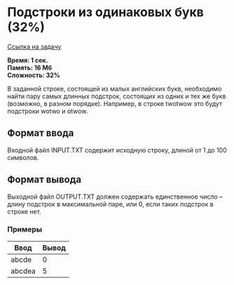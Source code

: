 <h1 class="title">Подстроки из одинаковых букв (32%)</h1>
<p><a href="https://acmp.ru/index.asp?main=task&id_task=361" target="_blank">Ссылка на задачу</a></p>
<p><b>Время: 1 сек.<br>Память: 16 Мб<br>Сложность: 32%</b></p>
<p>В заданной строке, состоящей из малых английских букв, необходимо найти пару самых длинных подстрок, состоящих из одних и тех же букв (возможно, в разном порядке). Например, в строке twotwow это будут подстроки wotwo и otwow.</p>
<h2>Формат ввода</h2>
<p>Входной файл INPUT.TXT содержит исходную строку, длиной от 1 до 100 символов.</p>
<h2>Формат вывода</h2>
<p>Выходной файл OUTPUT.TXT должен содержать единственное число – длину подстрок в максимальной паре, или 0, если таких подстрок в строке нет.</p>
<h3>Примеры</h3>
<table class="sample-tests">
  <thead>
     <tr>
        <th>Ввод</th>
        <th>Вывод</th>
     </tr>
  </thead>
  <tbody>
     <tr>
        <td>abcde</td>
        <td>0</td>
     </tr>
     <tr>
         <td>abcdea</td>
         <td>5</td>
      </tr>
  </tbody>
</table>